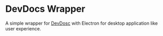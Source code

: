 # DevDocs Wrapper

A simple wrapper for [DevDosc](http://devdocs.io) with Electron for desktop application like user experience.
